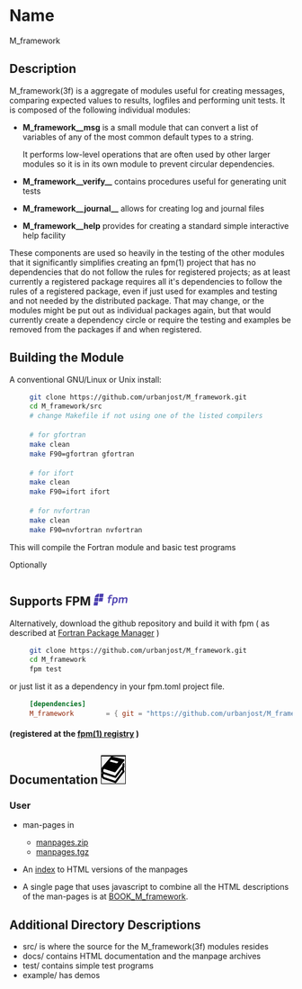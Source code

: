 # Name
M_framework

## Description
M_framework(3f)  is a aggregate of modules useful for creating messages,
comparing expected values to results, logfiles and performing unit
tests. It is composed of the following individual modules:

 + **M\_framework\_\_msg** is a small module that can convert a list of
   variables of any of the most common default types to a string.

   It performs low-level operations that are often used by other larger
   modules so it is in its own module to prevent circular dependencies.

 + **M\_framework\_\_verify__** contains procedures useful for generating
   unit tests

 + **M\_framework\_\_journal__** allows for creating log and journal files

 + **M\_framework\_\_help** provides for creating a standard simple
   interactive help facility

These components are used so heavily in the testing of the other modules
that it significantly simplifies creating an fpm(1) project that has no
dependencies that do not follow the rules for registered projects; as at
least currently a registered package requires all it's dependencies to
follow the rules of a registered package, even if just used for examples
and testing and not needed by the distributed package. That may change,
or the modules might be put out as individual packages again, but that
would currently create a dependency circle or require the testing and
examples be removed from the packages if and when registered.

## Building the Module
A conventional GNU/Linux or Unix install:

```bash
     git clone https://github.com/urbanjost/M_framework.git
     cd M_framework/src
     # change Makefile if not using one of the listed compilers
     
     # for gfortran
     make clean
     make F90=gfortran gfortran
     
     # for ifort
     make clean
     make F90=ifort ifort

     # for nvfortran
     make clean
     make F90=nvfortran nvfortran
```
This will compile the Fortran module and basic test
programs 

Optionally
```bash
```

## Supports FPM ![fpm](docs/images/fpm_logo.gif)

Alternatively, download the github repository and
build it with fpm ( as described at [Fortran Package
Manager](https://github.com/fortran-lang/fpm) )

```bash
     git clone https://github.com/urbanjost/M_framework.git
     cd M_framework
     fpm test
```
<!--
  fpm test --compiler nvfortran --flag '-D__NVFORTRAN -Mbackslash'
-->

or just list it as a dependency in your fpm.toml project file.

```toml
     [dependencies]
     M_framework        = { git = "https://github.com/urbanjost/M_framework.git" }
```

#### (registered at the [fpm(1) registry](https://github.com/fortran-lang/fpm-registry) )

## Documentation   ![docs](docs/images/docs.gif)
### User
   
 - man-pages in 
    + [manpages.zip](https://urbanjost.github.io/M_framework/manpages.zip) 
    + [manpages.tgz](https://urbanjost.github.io/M_framework/manpages.tgz) 

 - An [index](https://urbanjost.github.io/M_framework/man3.html) to HTML versions
   of the manpages 

 - A single page that uses javascript to combine all the HTML descriptions
   of the man-pages is at
   [BOOK_M_framework](https://urbanjost.github.io/M_framework/BOOK_M_framework.html).

## Additional Directory Descriptions

   - src/ is where the source for the M_framework(3f) modules resides 
   - docs/ contains HTML documentation and the manpage archives 
   - test/ contains simple test programs
   - example/ has demos
